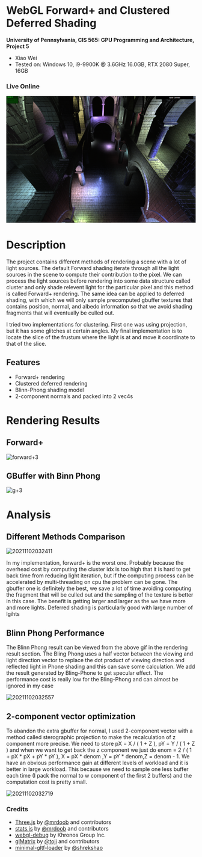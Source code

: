 WebGL Forward+ and Clustered Deferred Shading
======================

**University of Pennsylvania, CIS 565: GPU Programming and Architecture, Project 5**

* Xiao Wei
* Tested on: Windows 10, i9-9900K @ 3.6GHz 16.0GB, RTX 2080 Super, 16GB

### Live Online

[![](img/thumb.png)](http://TODO.github.io/Project5-WebGL-Forward-Plus-and-Clustered-Deferred)


Description
======================
The project contains different methods of rendering a scene with a lot of light sources. The default Forward shading iterate through all the light sources in the scene to compute their contribution to the pixel. We can process the light sources before rendering into some data structure called cluster and only shade relevent light for the particular pixel and this method is called Forward+ rendering. The same idea can be applied to deferred shading, with which we will only sample precomputed gbuffer textures that contains position, normal, and albedo information so that we avoid shading fragments that will eventually be culled out.

I tried two implementations for clustering. First one was using projection, but it has some glitches at certain angles. My final implementation is to locate the slice of the frustum where the light is at and move it coordinate to that of the slice.

## Features
* Forward+ rendering
* Clustered deferred rendering
* Blinn-Phong shading model
* 2-component normals and packed into 2 vec4s

Rendering Results
======================
## Forward+ 

![forward+3](https://user-images.githubusercontent.com/66859615/139780333-8e03fc07-c7a6-4983-95e1-3611874e3fc1.gif)

## GBuffer with Binn Phong
![g+3](https://user-images.githubusercontent.com/66859615/139780336-dec4d5cc-c2bd-454a-b48f-6de5d9751d46.gif)


Analysis
======================

## Different Methods Comparison

![20211102032411](https://user-images.githubusercontent.com/66859615/139782443-b5e4adab-52a5-4110-9763-ebc18b15e094.jpg)

In my implementation, forward+ is the worst one. Probably because the overhead cost by computing the cluster idx is too high that it is hard to get back time from reducing light iteration, but if the computing process can be accelerated by multi-threading on cpu the problem can be gone. The gbuffer one is definitely the best, we save a lot of time avoiding computing the fragment that will be culled out and the sampling of the texture is better in this case. The benefit is getting larger and larger as the we have more and more lights. Deferred shading is particularly good with large number of lgihts

## Blinn Phong Performance

The Blinn Phong result can be viewed from the above gif in the rendering result section. The Bling Phong uses a half vector between the viewing and light direction vector to replace the dot product of viewing direction and reflected light in Phone shading and this can save some calculation. We add the result generated by Bling-Phone to get specular effect. The performance cost is really low for the Bling-Phong and can almost be ignored in my case


![20211102032557](https://user-images.githubusercontent.com/66859615/139782859-aa4257c6-0658-4698-b3d2-a0858b6019b1.jpg)


## 2-component vector optimization
 To abandon the extra gbuffer for normal, I used 2-component vector with a method called sterographic projection to make the recalculation of z component more precise. We need to store pX = X / ( 1 + Z ), pY = Y / ( 1 + Z ) and when we want to get back the z component we just do  enom = 2 / ( 1 + pX * pX + pY * pY ), X = pX * denom ,Y = pY * denom,Z = denom - 1. We have an obvious performance gain at different levels of workload and it is better in large workload. This because we need to sample one less buffer each time (I pack the normal to w component of the first 2 buffers) and the computation cost is pretty small.

![20211102032719](https://user-images.githubusercontent.com/66859615/139783636-da927f03-87d1-49a0-887c-b09319111ff2.jpg)



### Credits

* [Three.js](https://github.com/mrdoob/three.js) by [@mrdoob](https://github.com/mrdoob) and contributors
* [stats.js](https://github.com/mrdoob/stats.js) by [@mrdoob](https://github.com/mrdoob) and contributors
* [webgl-debug](https://github.com/KhronosGroup/WebGLDeveloperTools) by Khronos Group Inc.
* [glMatrix](https://github.com/toji/gl-matrix) by [@toji](https://github.com/toji) and contributors
* [minimal-gltf-loader](https://github.com/shrekshao/minimal-gltf-loader) by [@shrekshao](https://github.com/shrekshao)

